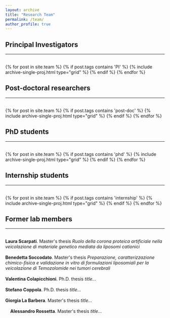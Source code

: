 ```yaml
---
layout: archive
title: "Research Team"
permalink: /team/
author_profile: true
---
```


<hr-bold>
<h2>Principal Investigators</h2>
<hr><br>
<div class="grid">
<div class="wrapper">
  {% for post in site.team %}
    {% if post.tags contains 'PI' %}
      {% include archive-single-proj.html type="grid" %}
    {% endif %}
  {% endfor %}
</div>
</div>

<hr-bold>
<h2>Post-doctoral researchers</h2>
<hr><br>
<div class="grid">
<div class="wrapper">
  {% for post in site.team %}
    {% if post.tags contains 'post-doc' %}
      {% include archive-single-proj.html type="grid" %}
    {% endif %}
  {% endfor %}
  </div>
  </div>

<hr-bold>
<h2>PhD students</h2>
<hr><br>
<div class="grid">
<div class="wrapper">
  {% for post in site.team %}
    {% if post.tags contains 'phd' %}
      {% include archive-single-proj.html type="grid" %}
    {% endif %}
  {% endfor %}
</div>
</div>

<hr-bold>
<h2>Internship students</h2>
<hr><br>
<div class="grid">
<div class="wrapper">
  {% for post in site.team %}
    {% if post.tags contains 'internship' %}
      {% include archive-single-proj.html type="grid" %}
    {% endif %}
  {% endfor %}
</div>
</div>

<hr-bold>
<h2>Former lab members</h2>

<hr><br>
<strong>Laura Scarpati</strong>. Master's thesis <em>Ruolo della corona proteica artificiale nella veicolazione di materiale genetico mediata da liposomi cationici</em> <br><br>
<strong>Benedetta Soccodato</strong>. Master's thesis <em>Preparazione, caratterizzazione chimico-fisica e validazione in vitro di formulazioni liposomiali per la
veicolazione di Temozolomide nei tumori cerebrali</em> <br><br>
<strong>Valentina Colapicchioni</strong>. Ph.D. thesis <em>title...</em> <br><br>
<strong>Stefano Coppola</strong>. Ph.D. thesis <em>title...</em> <br><br>
<strong>Giorgia La Barbera</strong>.   Master's thesis <em>title...</em> <br><br>
&nbsp; &nbsp; <strong>Alessandro Rossetta</strong>. Master's thesis <em>title...</em> <br><br>

